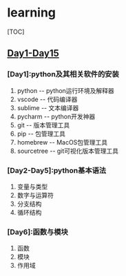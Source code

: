 # learning

[TOC]

## [Day1-Day15](https://github.com/ZiniuLu/Python-100-Days/tree/master/Day01-15)

### [Day1]:python及其相关软件的安装
1. python -- python运行环境及解释器
2. vscode -- 代码编译器
3. sublime -- 文本编译器
4. pycharm -- python开发神器
4. git -- 版本管理工具
5. pip -- 包管理工具
6. homebrew -- MacOS包管理工具
7. sourcetree -- git可视化版本管理工具

### [Day2-Day5]:python基本语法
1. 变量与类型
2. 数字与运算符
3. 分支结构
4. 循环结构

### [Day6]:函数与模块
1. 函数
2. 模块
3. 作用域




